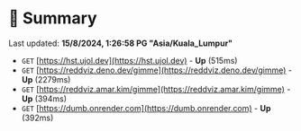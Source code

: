 # 📖 Summary
Last updated: **15/8/2024, 1:26:58 PG "Asia/Kuala_Lumpur"**

- `GET` [https://hst.ujol.dev](https://hst.ujol.dev) - **Up** (515ms)
- `GET` [https://reddviz.deno.dev/gimme](https://reddviz.deno.dev/gimme) - **Up** (2279ms)
- `GET` [https://reddviz.amar.kim/gimme](https://reddviz.amar.kim/gimme) - **Up** (394ms)
- `GET` [https://dumb.onrender.com](https://dumb.onrender.com) - **Up** (392ms)
